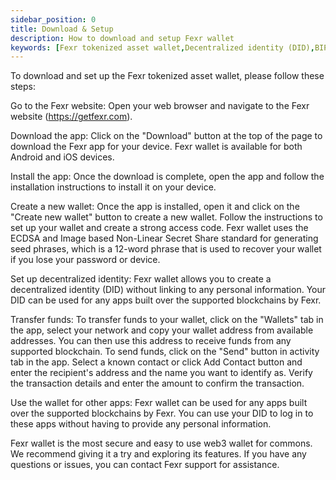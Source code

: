 ```yaml
---
sidebar_position: 0
title: Download & Setup
description: How to download and setup Fexr wallet
keywords: [Fexr tokenized asset wallet,Decentralized identity (DID),BIP-39 standard,Secure web3 wallet,Easy-to-use tokenized asset wallet,Blockchain technology,Tokenized Asset transfers,Digital identity,Fexr support,Android wallet,iOS wallet,Fexr download,Fexr setup,Fexr documentation,Tokenized Asset security]
---
```


To download and set up the Fexr tokenized asset wallet, please follow these steps:

Go to the Fexr website: Open your web browser and navigate to the Fexr website (<https://getfexr.com>).

Download the app: Click on the "Download" button at the top of the page to download the Fexr app for your device. Fexr wallet is available for both Android and iOS devices.

Install the app: Once the download is complete, open the app and follow the installation instructions to install it on your device.

Create a new wallet: Once the app is installed, open it and click on the "Create new wallet" button to create a new wallet. Follow the instructions to set up your wallet and create a strong access code. Fexr wallet uses the ECDSA and Image based Non-Linear Secret Share standard for generating seed phrases, which is a 12-word phrase that is used to recover your wallet if you lose your password or device.

Set up decentralized identity: Fexr wallet allows you to create a decentralized identity (DID) without linking to any personal information. Your DID can be used for any apps built over the supported blockchains by Fexr.

Transfer funds: To transfer funds to your wallet, click on the "Wallets" tab in the app, select your network and copy your wallet address from available addresses. You can then use this address to receive funds from any supported blockchain. To send funds, click on the "Send" button in activity tab in the app. Select a known contact or click Add Contact button and enter the recipient's address and the name you want to identify as. Verify the transaction details and enter the amount to confirm the transaction.

Use the wallet for other apps: Fexr wallet can be used for any apps built over the supported blockchains by Fexr. You can use your DID to log in to these apps without having to provide any personal information.

Fexr wallet is the most secure and easy to use web3 wallet for commons. We recommend giving it a try and exploring its features. If you have any questions or issues, you can contact Fexr support for assistance.
